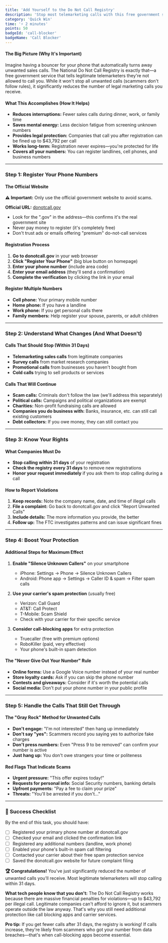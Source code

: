 ```yaml
---
title: 'Add Yourself to the Do Not Call Registry'
description: 'Stop most telemarketing calls with this free government service that takes just 2 minutes to set up.'
category: 'Quick Win'
time: '⚡ 2 minutes'
points: 50
badgeId: 'call-blocker'
badgeName: 'Call Blocker'
---
```


#### The Big Picture (Why It's Important)
Imagine having a bouncer for your phone that automatically turns away unwanted sales calls. The National Do Not Call Registry is exactly that—a free government service that tells legitimate telemarketers they're not allowed to call you. While it won't stop all unwanted calls (scammers don't follow rules), it significantly reduces the number of legal marketing calls you receive.

#### What This Accomplishes (How It Helps)
* **Reduces interruptions:** Fewer sales calls during dinner, work, or family time
* **Saves mental energy:** Less decision fatigue from screening unknown numbers
* **Provides legal protection:** Companies that call you after registration can be fined up to $43,792 per call
* **Works long-term:** Registration never expires—you're protected for life
* **Covers all your numbers:** You can register landlines, cell phones, and business numbers

---

### Step 1: Register Your Phone Numbers

#### The Official Website
**⚠️ Important:** Only use the official government website to avoid scams.

**Official URL:** [donotcall.gov](https://www.donotcall.gov)
* Look for the ".gov" in the address—this confirms it's the real government site
* Never pay money to register (it's completely free)
* Don't trust ads or emails offering "premium" do-not-call services

#### Registration Process
1. **Go to donotcall.gov** in your web browser
2. **Click "Register Your Phone"** (big blue button on homepage)
3. **Enter your phone number** (include area code)
4. **Enter your email address** (they'll send a confirmation)
5. **Complete the verification** by clicking the link in your email

#### Register Multiple Numbers
* **Cell phone:** Your primary mobile number
* **Home phone:** If you have a landline
* **Work phone:** If you get personal calls there
* **Family members:** Help register your spouse, parents, or adult children

---

### Step 2: Understand What Changes (And What Doesn't)

#### Calls That Should Stop (Within 31 Days)
* **Telemarketing sales calls** from legitimate companies
* **Survey calls** from market research companies
* **Promotional calls** from businesses you haven't bought from
* **Cold calls** trying to sell products or services

#### Calls That Will Continue
* **Scam calls:** Criminals don't follow the law (we'll address this separately)
* **Political calls:** Campaigns and political organizations are exempt
* **Charities:** Non-profit fundraising calls are allowed
* **Companies you do business with:** Banks, insurance, etc. can still call existing customers
* **Debt collectors:** If you owe money, they can still contact you

---

### Step 3: Know Your Rights

#### What Companies Must Do
* **Stop calling within 31 days** of your registration
* **Check the registry every 31 days** to remove new registrations
* **Honor your request immediately** if you ask them to stop calling during a call

#### How to Report Violations
1. **Keep records:** Note the company name, date, and time of illegal calls
2. **File a complaint:** Go back to donotcall.gov and click "Report Unwanted Calls"
3. **Include details:** The more information you provide, the better
4. **Follow up:** The FTC investigates patterns and can issue significant fines

---

### Step 4: Boost Your Protection

#### Additional Steps for Maximum Effect
1. **Enable "Silence Unknown Callers"** on your smartphone
   * iPhone: Settings → Phone → Silence Unknown Callers
   * Android: Phone app → Settings → Caller ID & spam → Filter spam calls

2. **Use your carrier's spam protection** (usually free)
   * Verizon: Call Guard
   * AT&T: Call Protect
   * T-Mobile: Scam Shield
   * Check with your carrier for their specific service

3. **Consider call-blocking apps** for extra protection
   * Truecaller (free with premium options)
   * RoboKiller (paid, very effective)
   * Your phone's built-in spam detection

#### The "Never Give Out Your Number" Rule
* **Online forms:** Use a Google Voice number instead of your real number
* **Store loyalty cards:** Ask if you can skip the phone number
* **Contests and giveaways:** Consider if it's worth the potential calls
* **Social media:** Don't put your phone number in your public profile

---

### Step 5: Handle the Calls That Still Get Through

#### The "Gray Rock" Method for Unwanted Calls
* **Don't engage:** "I'm not interested" then hang up immediately
* **Don't say "yes":** Scammers record you saying yes to authorize fake charges
* **Don't press numbers:** Even "Press 9 to be removed" can confirm your number is active
* **Just hang up:** You don't owe strangers your time or politeness

#### Red Flags That Indicate Scams
* **Urgent pressure:** "This offer expires today!"
* **Requests for personal info:** Social Security numbers, banking details
* **Upfront payments:** "Pay a fee to claim your prize"
* **Threats:** "You'll be arrested if you don't..."

---

### 🎯 Success Checklist

By the end of this task, you should have:
- [  ] Registered your primary phone number at donotcall.gov
- [  ] Checked your email and clicked the confirmation link
- [  ] Registered any additional numbers (landline, work phone)
- [  ] Enabled your phone's built-in spam call filtering
- [  ] Contacted your carrier about their free spam protection service
- [  ] Saved the donotcall.gov website for future complaint filing

**🏆 Congratulations!** You've just significantly reduced the number of unwanted calls you'll receive. Most legitimate telemarketers will stop calling within 31 days.

**What tech people know that you don't:** The Do Not Call Registry works because there are massive financial penalties for violations—up to $43,792 per illegal call. Legitimate companies can't afford to ignore it, but scammers operate outside the law anyway. That's why you still need additional protection like call blocking apps and carrier services.

**Pro tip:** If you get fewer calls after 31 days, the registry is working! If calls increase, they're likely from scammers who got your number from data breaches—that's when call-blocking apps become essential.
